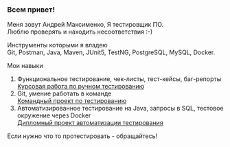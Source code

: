 ### Всем привет!

Меня зовут Андрей Максименко, Я тестировщик ПО.  
Люблю проверять и находить несоответcтвия :-)  

Инструменты которыми я владею  
Git, Postman, Java, Maven, JUnit5, TestNG, PostgreSQL, MySQL, Docker.  

Мои навыки  
1. Функциональное тестирование, чек-листы, тест-кейсы, баг-репорты  
   [Курсовая работа по ручном тестированию](https://docs.google.com/spreadsheets/d/1e3blWoGtBWQTarl4bSWc6-h97ZUMfmb3MOWRGsGVLkY/edit#gid=0)
2. Git, умение работать в команде  
   [Командный проект по тестированию](https://github.com/alexbaskakau/TeamWorkProject)
3. Автоматизированное тестирование на Java, запросы в SQL, тестовое окружение через Docker  
   [Дипломный проект автоматизации тестирования](https://github.com/8highflyer8/AqaDiploma)

Если нужно что то протестировать - обращайтесь!





<!--
**8highflyer8/8highflyer8** is a ✨ _special_ ✨ repository because its `README.md` (this file) appears on your GitHub profile.

Here are some ideas to get you started:

- 🌱 I’m currently learning ...
- 👯 I’m looking to collaborate on ...
- 🤔 I’m looking for help with ...
- 💬 Ask me about ...
- 📫 How to reach me: ...
- 😄 Pronouns: ...
- ⚡ Fun fact: ...
-->
